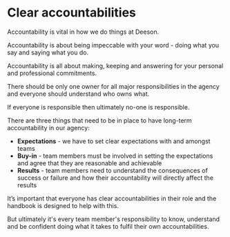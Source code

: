 # Clear accountabilities

Accountability is vital in how we do things at Deeson.

Accountability is about being impeccable with your word - doing what you say and saying what you do. 

Accountability is all about making, keeping and answering for your personal and professional commitments.

There should be only one owner for all major responsibilities in the agency and everyone should understand who owns what. 

If everyone is responsible then ultimately no-one is responsible. 

There are three things that need to be in place to have long-term accountability in our agency:

- **Expectations** - we have to set clear expectations with and amongst teams
- **Buy-in** - team members must be involved in setting the expectations and agree that they are reasonable and achievable
- **Results** - team members need to understand the consequences of success or failure and how their accountability will directly affect the results

It’s important that everyone has clear accountabilities in their role and the handbook is designed to help with this. 

But ultimately it's every team member's responsibility to know, understand and be confident doing what it takes to fulfil their own accountabilities. 